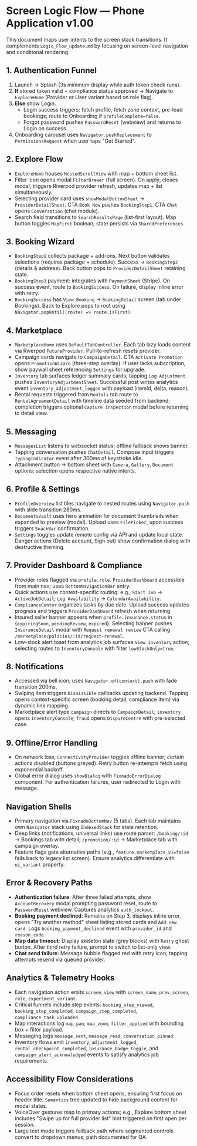 # Screen Logic Flow — Phone Application v1.00

This document maps user intents to the screen stack transitions. It complements `Logic_Flow_update.md` by focusing on screen-level navigation and conditional rendering.

## 1. Authentication Funnel
1. Launch → Splash (3s minimum display while auth token check runs).
2. **If** stored token valid + compliance status approved → Navigate to `ExploreHome` (Provider or User variant based on role flag).
3. **Else** show Login.
   - Login success triggers: fetch profile, fetch zone context, pre-load bookings; route to Onboarding if `profileComplete=false`.
   - Forgot password pushes `PasswordReset` (webview) and returns to Login on success.
4. Onboarding carousel uses `Navigator.pushReplacement` to `PermissionsRequest` when user taps "Get Started".

## 2. Explore Flow
- `ExploreHome` houses `NestedScrollView` with map + bottom sheet list.
- Filter icon opens modal `FilterDrawer` (full screen). On apply, closes modal, triggers Riverpod provider refresh, updates map + list simultaneously.
- Selecting provider card uses `showModalBottomSheet` -> `ProviderDetailSheet`. CTA `Book Now` pushes `BookingStep1`. CTA `Chat` opens `Conversation` (chat module).
- Search field transitions to `SearchResultsPage` (list-first layout). Map button toggles `MapFirst` boolean; state persists via `SharedPreferences`.

## 3. Booking Wizard
- `BookingStep1` collects package + add-ons. Next button validates selections (requires package + schedule). Success -> `BookingStep2` (details & address). Back button pops to `ProviderDetailSheet` retaining state.
- `BookingStep3` payment: integrates with `PaymentSheet` (Stripe). On success event, route to `BookingSuccess`. On failure, display inline error with retry.
- `BookingSuccess` has `View Booking` -> `BookingDetail` screen (tab under Bookings). Back to Explore pops to root using `Navigator.popUntil((route) => route.isFirst)`.

## 4. Marketplace
- `MarketplaceHome` uses `DefaultTabController`. Each tab lazy loads content via Riverpod `FutureProvider`. Pull-to-refresh resets provider.
- Campaign cards navigate to `CampaignDetail`. CTA `Activate Promotion` opens `PromotionWizard` (three-step overlay). If user lacks subscription, show paywall sheet referencing `Settings` for upgrade.
- `Inventory` tab surfaces ledger summary cards; tapping `Log Adjustment` pushes `InventoryAdjustmentSheet`. Successful post writes analytics event `inventory_adjustment_logged` with payload (itemId, delta, reason).
- Rental requests triggered from `Rentals` tab route to `RentalAgreementDetail` with timeline data seeded from backend; completion triggers optional `Capture inspection` modal before returning to detail view.

## 5. Messaging
- `MessagesList` listens to websocket status; offline fallback shows banner.
- Tapping conversation pushes `ChatDetail`. Compose input triggers `TypingIndicator` event after 300ms of keystroke idle.
- Attachment button -> bottom sheet with `Camera`, `Gallery`, `Document` options; selection opens respective native intents.

## 6. Profile & Settings
- `ProfileOverview` list tiles navigate to nested routes using `Navigator.push` with slide transition 280ms.
- `DocumentsVault` uses hero animation for document thumbnails when expanded to preview (modal). Upload uses `FilePicker`, upon success triggers `SnackBar` confirmation.
- `Settings` toggles update remote config via API and update local state. Danger actions (Delete account, Sign out) show confirmation dialog with destructive theming.

## 7. Provider Dashboard & Compliance
- Provider roles flagged via `profile.role`. `ProviderDashboard` accessible from main nav; uses `BottomNavigationBar` entry.
- Quick actions use context-specific routing: e.g., `Start Job` -> `ActiveJobDetail`; `Log Availability` -> `CalendarAvailability`.
- `ComplianceCenter` organizes tasks by due date. Upload success updates progress and triggers `ProviderDashboard` refresh when returning.
- Insured seller banner appears when `profile.insurance.status` in {`expiringSoon`, `pendingReview`, `expired`}. Selecting banner pushes `InsuranceDetail` modal with `Request renewal review` CTA calling `/marketplace/policies/:id/request-renewal`.
- Low-stock alert toast from analytics job surfaces `View inventory` action; selecting routes to `InventoryConsole` with filter `lowStockOnly=true`.

## 8. Notifications
- Accessed via bell icon; uses `Navigator.of(context).push` with fade transition 200ms.
- Swiping item triggers `Dismissible` callbacks updating backend. Tapping opens context-specific screen (booking detail, compliance item) via dynamic link mapping.
- Marketplace alert type `campaign` directs to `CampaignDetail`; `inventory` opens `InventoryConsole`; `fraud` opens `DisputeCentre` with pre-selected case.

## 9. Offline/Error Handling
- On network loss, `ConnectivityProvider` toggles offline banner; certain actions disabled (buttons greyed). Retry button re-attempts fetch using exponential backoff.
- Global error dialog uses `showDialog` with `FixnadoErrorDialog` component. For authentication failures, user redirected to Login with message.

## Navigation Shells
- Primary navigation via `FixnadoBottomNav` (5 tabs). Each tab maintains own `Navigator` stack using `IndexedStack` for state retention.
- Deep links (notifications, universal links) use route parser: `/booking/:id` -> Bookings tab with detail; `/promotion/:id` -> Marketplace tab with campaign overlay.
- Feature flags gate alternative paths (e.g., `feature.marketplace_v1=false` falls back to legacy list screen). Ensure analytics differentiate with `ui_variant` property.

## Error & Recovery Paths
- **Authentication failure**: After three failed attempts, show `AccountRecovery` modal prompting password reset, route to `PasswordReset` webview. Captures analytics `auth_lockout`.
- **Booking payment declined**: Remains on Step 3, displays inline error, opens "Try another method" sheet listing stored cards and `Add new card`. Logs `booking_payment_declined` event with `provider_id` and `reason_code`.
- **Map data timeout**: Display skeleton state (grey blocks) with `Retry` ghost button. After third retry failure, prompt to switch to list-only view.
- **Chat send failure**: Message bubble flagged red with retry icon; tapping attempts resend via queued provider.

## Analytics & Telemetry Hooks
- Each navigation action emits `screen_view` with `screen_name`, `prev_screen`, `role`, `experiment_variant`.
- Critical funnels include step events: `booking_step_viewed`, `booking_step_completed`, `campaign_step_completed`, `compliance_task_uploaded`.
- Map interactions log `map_pan`, `map_zoom`, `filter_applied` with bounding box + filter payload.
- Messaging logs `message_sent`, `message_read`, `conversation_pinned`.
- Inventory flows emit `inventory_adjustment_logged`, `rental_checkpoint_completed`, `insurance_badge_toggle`, and `campaign_alert_acknowledged` events to satisfy analytics job requirements.

## Accessibility Flow Considerations
- Focus order resets when bottom sheet opens, ensuring first focus on header title. `Semantics` tree updated to hide background content for modal states.
- VoiceOver gestures map to primary actions; e.g., Explore bottom sheet includes "Swipe up for full provider list" hint triggered on first open per session.
- Large text mode triggers fallback path where segmented controls convert to dropdown menus; path documented for QA.

